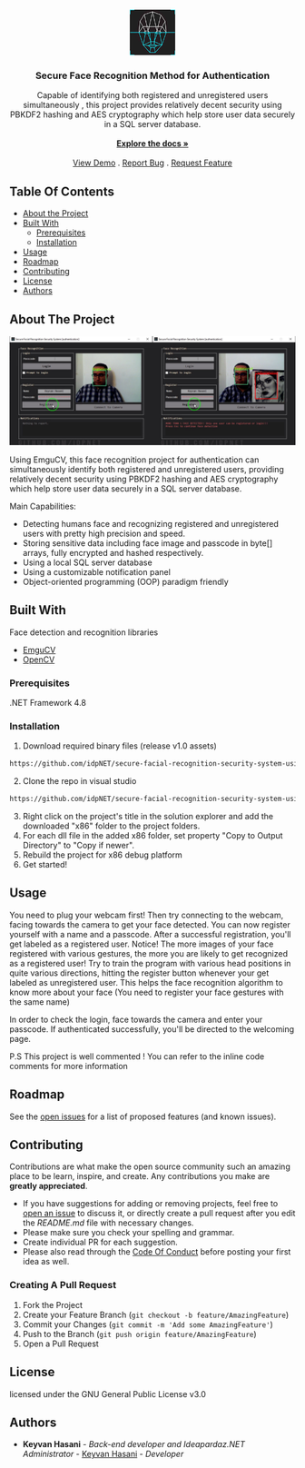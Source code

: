 <br/>
<p align="center">
  <a href="https://github.com/idpNET/secure-facial-recognition-security-system-using-emguCV">
    <img src="Resources/logo.png" alt="Logo" width="80" height="80">
  </a>

  <h3 align="center">Secure Face Recognition Method for Authentication</h3>

  <p align="center">
    Capable of identifying both registered and unregistered users simultaneously , this project provides relatively decent security using PBKDF2 hashing and AES cryptography which help store user data securely in a SQL server database.
    <br/>
    <br/>
    <a href="https://github.com/idpNET/secure-facial-recognition-security-system-using-emguCV"><strong>Explore the docs »</strong></a>
    <br/>
    <br/>
    <a href="https://github.com/idpNET/secure-facial-recognition-security-system-using-emguCV/blob/master/Resources/Screenshot.jpg">View Demo</a>
    .
    <a href="https://github.com/idpNET/secure-facial-recognition-security-system-using-emguCV/issues">Report Bug</a>
    .
    <a href="https://github.com/idpNET/secure-facial-recognition-security-system-using-emguCV/issues">Request Feature</a>
  </p>
</p>

## Table Of Contents

* [About the Project](#about-the-project)
* [Built With](#built-with)
  * [Prerequisites](#prerequisites)
  * [Installation](#installation)
* [Usage](#usage)
* [Roadmap](#roadmap)
* [Contributing](#contributing)
* [License](#license)
* [Authors](#authors)

## About The Project

![Screen Shot](Resources/Screenshot.jpg)

Using EmguCV, this face recognition project for authentication can simultaneously identify both registered and unregistered users, providing relatively decent security using PBKDF2 hashing and AES cryptography which help store user data securely in a SQL server database.

Main Capabilities:

* Detecting humans face and recognizing registered and unregistered users with pretty high precision and speed. 
* Storing sensitive data including face image and passcode in byte[] arrays, fully encrypted and hashed respectively. 
* Using a local SQL server database 
* Using a customizable notification panel 
* Object-oriented programming (OOP) paradigm friendly


## Built With

Face detection and recognition libraries

* [EmguCV](https://www.emgu.com)
* [OpenCV](https://opencv.org)

### Prerequisites

.NET Framework 4.8

### Installation


1. Download required binary files (release v1.0 assets)
```sh
https://github.com/idpNET/secure-facial-recognition-security-system-using-emguCV/releases/download/v1.0/Secure.Facial.Recognition.Security.System.using.EmguCV.DLL.Files.zip
```
2. Clone the repo in visual studio
```sh
https://github.com/idpNET/secure-facial-recognition-security-system-using-emguCV.git
```
3. Right click on the project's title in the solution explorer and add the downloaded "x86" folder to the project folders.
4. For each dll file in the added x86 folder, set property "Copy to Output Directory" to "Copy if newer".
5. Rebuild the project for x86 debug platform
6. Get started!

## Usage

You need to plug your webcam first! Then try connecting to the webcam,  facing towards the camera to get your face detected. You can now register yourself with a name and a passcode. After a successful registration, you'll get labeled as a registered user.
Notice! The more images of your face registered with various gestures, the more you are likely to get recognized as a registered user! 
Try to train the program with various head positions in quite various directions, hitting the register button whenever your get labeled as unregistered user. This helps the face recognition algorithm to know more about your face (You need to register your face gestures with the same name) 

 In order to check the login, face towards the camera and enter your passcode. If authenticated successfully, you'll be directed to the welcoming page.

P.S This project is well commented ! You can refer to the inline code comments for more information

## Roadmap

See the [open issues](https://github.com/idpNET/secure-facial-recognition-security-system-using-emguCV/issues) for a list of proposed features (and known issues).

## Contributing

Contributions are what make the open source community such an amazing place to be learn, inspire, and create. Any contributions you make are **greatly appreciated**.
* If you have suggestions for adding or removing projects, feel free to [open an issue](https://github.com/idpNET/secure-facial-recognition-security-system-using-emguCV/issues/new) to discuss it, or directly create a pull request after you edit the *README.md* file with necessary changes.
* Please make sure you check your spelling and grammar.
* Create individual PR for each suggestion.
* Please also read through the [Code Of Conduct](https://github.com/idpNET/secure-facial-recognition-security-system-using-emguCV/blob/main/CODE_OF_CONDUCT.md) before posting your first idea as well.

### Creating A Pull Request

1. Fork the Project
2. Create your Feature Branch (`git checkout -b feature/AmazingFeature`)
3. Commit your Changes (`git commit -m 'Add some AmazingFeature'`)
4. Push to the Branch (`git push origin feature/AmazingFeature`)
5. Open a Pull Request

## License

 licensed under the GNU General Public License v3.0

## Authors

* **Keyvan Hasani** - *Back-end developer and Ideapardaz.NET Administrator* - [Keyvan Hasani](https://github.com/idpNET) - *Developer*
